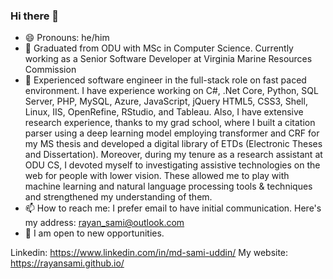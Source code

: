 ### Hi there 👋

<!--
**rayansami/rayansami** is a ✨ _special_ ✨ repository because its `README.md` (this file) appears on your GitHub profile.

Here are some ideas to get you started:

- 🔭 I’m currently working on ...
- 🌱 I’m currently learning ...
- 👯 I’m looking to collaborate on ...
- 🤔 I’m looking for help with ...
- 💬 Ask me about ...
- 📫 How to reach me: ...
- 😄 Pronouns: ...
- ⚡ Fun fact: ...
-->
- 😄 Pronouns: he/him
- 🔭 Graduated from ODU with MSc in Computer Science. Currently working as a Senior Software Developer at Virginia Marine Resources Commission
- 🌱 Experienced software engineer in the full-stack role on fast paced environment. I have experience working on C#, .Net Core, Python, SQL Server, PHP, MySQL, Azure, JavaScript, jQuery HTML5, CSS3, Shell, Linux, IIS, OpenRefine, RStudio, and Tableau. Also, I have extensive research experience, thanks to my grad school, where I built a citation parser using a deep learning model employing transformer and CRF for my MS thesis and developed a digital library of ETDs (Electronic Theses and Dissertation). Moreover, during my tenure as a research assistant at ODU CS, I devoted myself to investigating assistive technologies on the web for people with lower vision. These allowed me to play with machine learning and natural language processing tools & techniques and strengthened my understanding of them.
- 📫 How to reach me: I prefer email to have initial communication. Here's my address: rayan_sami@outlook.com
- 👯 I am open to new opportunities. 

Linkedin: https://www.linkedin.com/in/md-sami-uddin/
My website: https://rayansami.github.io/
